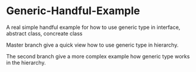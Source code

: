 Generic-Handful-Example
=======================

A real simple handful example for how to use generic type in interface, abstract class, concreate class


Master branch give a quick view how to use generic type in hierarchy.

The second branch give a more complex example how generic type works in the hierarchy.
